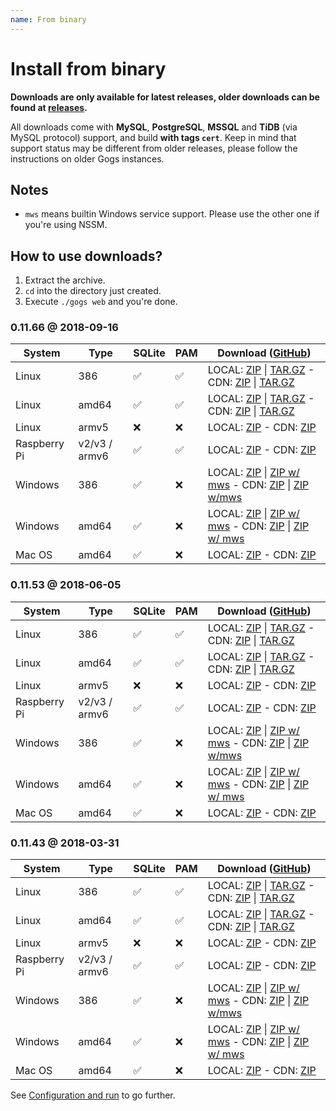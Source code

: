 ```yaml
---
name: From binary
---
```


# Install from binary

**Downloads are only available for latest releases, older downloads can be found at [releases](https://github.com/gogs/gogs/releases).**

All downloads come with **MySQL**, **PostgreSQL**, **MSSQL** and **TiDB** (via MySQL protocol) support, and build **with tags `cert`**. Keep in mind that support status may be different from older releases, please follow the instructions on older Gogs instances.

## Notes

- `mws` means builtin Windows service support. Please use the other one if you're using NSSM.

## How to use downloads?

1. Extract the archive.
2. `cd` into the directory just created.
3. Execute `./gogs web` and you're done.

### 0.11.66 @ 2018-09-16

|System|Type|SQLite|PAM|Download ([GitHub](https://github.com/gogs/gogs/releases/tag/v0.11.66))|
|------|----|------|---|--------|
|Linux|386|✅|✅|LOCAL: [ZIP](https://dl.gogs.io/0.11.66/gogs_0.11.66_linux_386.zip) \| [TAR.GZ](https://dl.gogs.io/0.11.66/gogs_0.11.66_linux_386.tar.gz) - CDN: [ZIP](https://cdn.gogs.io/0.11.66/gogs_0.11.66_linux_386.zip) \| [TAR.GZ](https://cdn.gogs.io/0.11.66/gogs_0.11.66_linux_386.tar.gz)|
|Linux|amd64|✅|✅|LOCAL: [ZIP](https://dl.gogs.io/0.11.66/gogs_0.11.66_linux_amd64.zip) \| [TAR.GZ](https://dl.gogs.io/0.11.66/gogs_0.11.66_linux_amd64.tar.gz) - CDN: [ZIP](https://cdn.gogs.io/0.11.66/gogs_0.11.66_linux_amd64.zip) \| [TAR.GZ](https://cdn.gogs.io/0.11.66/gogs_0.11.66_linux_amd64.tar.gz)|
|Linux|armv5|❌|❌|LOCAL: [ZIP](https://dl.gogs.io/0.11.66/gogs_0.11.66_linux_armv5.zip) - CDN: [ZIP](https://cdn.gogs.io/0.11.66/gogs_0.11.66_linux_armv5.zip)|
|Raspberry Pi|v2/v3 / armv6|✅|✅|LOCAL: [ZIP](https://dl.gogs.io/0.11.66/gogs_0.11.66_raspi2_armv6.zip) - CDN: [ZIP](https://cdn.gogs.io/0.11.66/gogs_0.11.66_raspi2_armv6.zip)|
|Windows|386|✅|❌|LOCAL: [ZIP](https://dl.gogs.io/0.11.66/gogs_0.11.66_windows_386.zip) \| [ZIP w/ mws](https://dl.gogs.io/0.11.66/gogs_0.11.66_windows_386_mws.zip) - CDN: [ZIP](https://cdn.gogs.io/0.11.66/gogs_0.11.66_windows_386.zip) \| [ZIP w/mws](https://cdn.gogs.io/0.11.66/gogs_0.11.66_windows_386_mws.zip)|
|Windows|amd64|✅|❌|LOCAL: [ZIP](https://dl.gogs.io/0.11.66/gogs_0.11.66_windows_amd64.zip) \| [ZIP w/ mws](https://dl.gogs.io/0.11.66/gogs_0.11.66_windows_amd64_mws.zip) - CDN: [ZIP](https://cdn.gogs.io/0.11.66/gogs_0.11.66_windows_amd64.zip) \| [ZIP w/ mws](https://cdn.gogs.io/0.11.66/gogs_0.11.66_windows_amd64_mws.zip)|
|Mac OS|amd64|✅|❌|LOCAL: [ZIP](https://dl.gogs.io/0.11.66/gogs_0.11.66_darwin_amd64.zip) - CDN: [ZIP](https://cdn.gogs.io/0.11.66/gogs_0.11.66_darwin_amd64.zip)|

### 0.11.53 @ 2018-06-05

|System|Type|SQLite|PAM|Download ([GitHub](https://github.com/gogs/gogs/releases/tag/v0.11.53))|
|------|----|------|---|--------|
|Linux|386|✅|✅|LOCAL: [ZIP](https://dl.gogs.io/0.11.53/gogs_0.11.53_linux_386.zip) \| [TAR.GZ](https://dl.gogs.io/0.11.53/gogs_0.11.53_linux_386.tar.gz) - CDN: [ZIP](https://cdn.gogs.io/0.11.53/gogs_0.11.53_linux_386.zip) \| [TAR.GZ](https://cdn.gogs.io/0.11.53/gogs_0.11.53_linux_386.tar.gz)|
|Linux|amd64|✅|✅|LOCAL: [ZIP](https://dl.gogs.io/0.11.53/gogs_0.11.53_linux_amd64.zip) \| [TAR.GZ](https://dl.gogs.io/0.11.53/gogs_0.11.53_linux_amd64.tar.gz) - CDN: [ZIP](https://cdn.gogs.io/0.11.53/gogs_0.11.53_linux_amd64.zip) \| [TAR.GZ](https://cdn.gogs.io/0.11.53/gogs_0.11.53_linux_amd64.tar.gz)|
|Linux|armv5|❌|❌|LOCAL: [ZIP](https://dl.gogs.io/0.11.53/gogs_0.11.53_linux_armv5.zip) - CDN: [ZIP](https://cdn.gogs.io/0.11.53/gogs_0.11.53_linux_armv5.zip)|
|Raspberry Pi|v2/v3 / armv6|✅|✅|LOCAL: [ZIP](https://dl.gogs.io/0.11.53/gogs_0.11.53_raspi2_armv6.zip) - CDN: [ZIP](https://cdn.gogs.io/0.11.53/gogs_0.11.53_raspi2_armv6.zip)|
|Windows|386|✅|❌|LOCAL: [ZIP](https://dl.gogs.io/0.11.53/gogs_0.11.53_windows_386.zip) \| [ZIP w/ mws](https://dl.gogs.io/0.11.53/gogs_0.11.53_windows_386_mws.zip) - CDN: [ZIP](https://cdn.gogs.io/0.11.53/gogs_0.11.53_windows_386.zip) \| [ZIP w/mws](https://cdn.gogs.io/0.11.53/gogs_0.11.53_windows_386_mws.zip)|
|Windows|amd64|✅|❌|LOCAL: [ZIP](https://dl.gogs.io/0.11.53/gogs_0.11.53_windows_amd64.zip) \| [ZIP w/ mws](https://dl.gogs.io/0.11.53/gogs_0.11.53_windows_amd64_mws.zip) - CDN: [ZIP](https://cdn.gogs.io/0.11.53/gogs_0.11.53_windows_amd64.zip) \| [ZIP w/ mws](https://cdn.gogs.io/0.11.53/gogs_0.11.53_windows_amd64_mws.zip)|
|Mac OS|amd64|✅|❌|LOCAL: [ZIP](https://dl.gogs.io/0.11.53/gogs_0.11.53_darwin_amd64.zip) - CDN: [ZIP](https://cdn.gogs.io/0.11.53/gogs_0.11.53_darwin_amd64.zip)|

### 0.11.43 @ 2018-03-31

|System|Type|SQLite|PAM|Download ([GitHub](https://github.com/gogs/gogs/releases/tag/v0.11.43))|
|------|----|------|---|--------|
|Linux|386|✅|✅|LOCAL: [ZIP](https://dl.gogs.io/0.11.43/gogs_0.11.43_linux_386.zip) \| [TAR.GZ](https://dl.gogs.io/0.11.43/gogs_0.11.43_linux_386.tar.gz) - CDN: [ZIP](https://cdn.gogs.io/0.11.43/gogs_0.11.43_linux_386.zip) \| [TAR.GZ](https://cdn.gogs.io/0.11.43/gogs_0.11.43_linux_386.tar.gz)|
|Linux|amd64|✅|✅|LOCAL: [ZIP](https://dl.gogs.io/0.11.43/gogs_0.11.43_linux_amd64.zip) \| [TAR.GZ](https://dl.gogs.io/0.11.43/gogs_0.11.43_linux_amd64.tar.gz) - CDN: [ZIP](https://cdn.gogs.io/0.11.43/gogs_0.11.43_linux_amd64.zip) \| [TAR.GZ](https://cdn.gogs.io/0.11.43/gogs_0.11.43_linux_amd64.tar.gz)|
|Linux|armv5|❌|❌|LOCAL: [ZIP](https://dl.gogs.io/0.11.43/gogs_0.11.43_linux_armv5.zip) - CDN: [ZIP](https://cdn.gogs.io/0.11.43/gogs_0.11.43_linux_armv5.zip)|
|Raspberry Pi|v2/v3 / armv6|✅|✅|LOCAL: [ZIP](https://dl.gogs.io/0.11.43/gogs_0.11.43_raspi2_armv6.zip) - CDN: [ZIP](https://cdn.gogs.io/0.11.43/gogs_0.11.43_raspi2_armv6.zip)|
|Windows|386|✅|❌|LOCAL: [ZIP](https://dl.gogs.io/0.11.43/gogs_0.11.43_windows_386.zip) \| [ZIP w/ mws](https://dl.gogs.io/0.11.43/gogs_0.11.43_windows_386_mws.zip) - CDN: [ZIP](https://cdn.gogs.io/0.11.43/gogs_0.11.43_windows_386.zip) \| [ZIP w/mws](https://cdn.gogs.io/0.11.43/gogs_0.11.43_windows_386_mws.zip)|
|Windows|amd64|✅|❌|LOCAL: [ZIP](https://dl.gogs.io/0.11.43/gogs_0.11.43_windows_amd64.zip) \| [ZIP w/ mws](https://dl.gogs.io/0.11.43/gogs_0.11.43_windows_amd64_mws.zip) - CDN: [ZIP](https://cdn.gogs.io/0.11.43/gogs_0.11.43_windows_amd64.zip) \| [ZIP w/ mws](https://cdn.gogs.io/0.11.43/gogs_0.11.43_windows_amd64_mws.zip)|
|Mac OS|amd64|✅|❌|LOCAL: [ZIP](https://dl.gogs.io/0.11.43/gogs_0.11.43_darwin_amd64.zip) - CDN: [ZIP](https://cdn.gogs.io/0.11.43/gogs_0.11.43_darwin_amd64.zip)|

See [Configuration and run](/docs/installation/configuration_and_run.html) to go further.